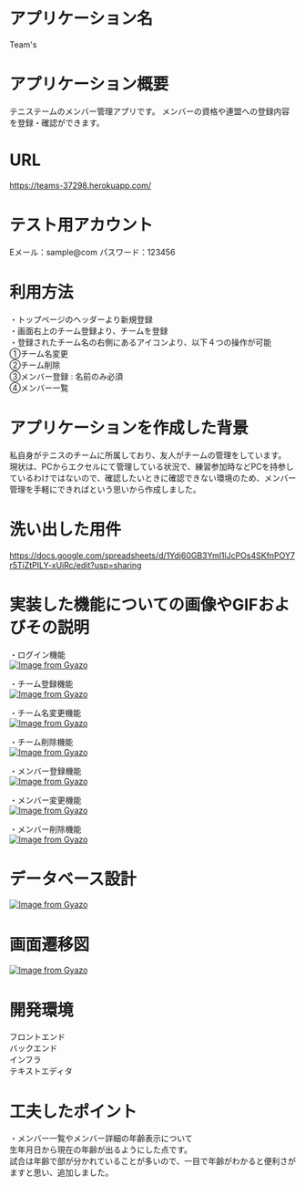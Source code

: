 # アプリケーション名

Team's

# アプリケーション概要

テニステームのメンバー管理アプリです。
メンバーの資格や連盟への登録内容を登録・確認ができます。

# URL

https://teams-37298.herokuapp.com/

# テスト用アカウント

Eメール：sample@com
パスワード：123456

# 利用方法

・トップページのヘッダーより新規登録  
・画面右上のチーム登録より、チームを登録  
・登録されたチーム名の右側にあるアイコンより、以下４つの操作が可能  
  ①チーム名変更  
  ②チーム削除  
  ③メンバー登録 : 名前のみ必須  
  ④メンバー一覧  

# アプリケーションを作成した背景

私自身がテニスのチームに所属しており、友人がチームの管理をしています。  
現状は、PCからエクセルにて管理している状況で、練習参加時などPCを持参しているわけではないので、確認したいときに確認できない環境のため、メンバー管理を手軽にできればという思いから作成しました。

# 洗い出した用件

https://docs.google.com/spreadsheets/d/1Ydj60GB3Yml1lJcPOs4SKfnPOY7r5TiZtPILY-xUiRc/edit?usp=sharing

# 実装した機能についての画像やGIFおよびその説明

・ログイン機能  
[![Image from Gyazo](https://i.gyazo.com/b4fc602ee80d3520e1fc9b42925877e9.gif)](https://gyazo.com/b4fc602ee80d3520e1fc9b42925877e9)  
  
・チーム登録機能  
[![Image from Gyazo](https://i.gyazo.com/35ea29b07d62e90037702584bda4e18e.gif)](https://gyazo.com/35ea29b07d62e90037702584bda4e18e)

・チーム名変更機能  
[![Image from Gyazo](https://i.gyazo.com/a3179d6b9392d25d9b116f2f59fdf902.gif)](https://gyazo.com/a3179d6b9392d25d9b116f2f59fdf902)

・チーム削除機能  
[![Image from Gyazo](https://i.gyazo.com/01a7d2b9226c211bd90aaddc8048896f.gif)](https://gyazo.com/01a7d2b9226c211bd90aaddc8048896f)


・メンバー登録機能  
[![Image from Gyazo](https://i.gyazo.com/4ccca0d4f6ce578db2b9a09be331e079.gif)](https://gyazo.com/4ccca0d4f6ce578db2b9a09be331e079)

・メンバー変更機能  
[![Image from Gyazo](https://i.gyazo.com/aa5c1dab8e979824b9cf9710e924d9ae.gif)](https://gyazo.com/aa5c1dab8e979824b9cf9710e924d9ae)

・メンバー削除機能  
[![Image from Gyazo](https://i.gyazo.com/11a4c0975d873b1a6c206faa0dd2f48f.gif)](https://gyazo.com/11a4c0975d873b1a6c206faa0dd2f48f)



# データベース設計

[![Image from Gyazo](https://i.gyazo.com/33e83d792f6ec9b16b77f1e66efd5a38.png)](https://gyazo.com/33e83d792f6ec9b16b77f1e66efd5a38)

# 画面遷移図

[![Image from Gyazo](https://i.gyazo.com/22ade9cde5e2d8b6e67b14f43261ad4e.png)](https://gyazo.com/22ade9cde5e2d8b6e67b14f43261ad4e)

# 開発環境

フロントエンド  
バックエンド  
インフラ  
テキストエディタ  

# 工夫したポイント

・メンバー一覧やメンバー詳細の年齢表示について  
生年月日から現在の年齢が出るようにした点です。  
試合は年齢で部が分かれていることが多いので、一目で年齢がわかると便利さがますと思い、追加しました。
